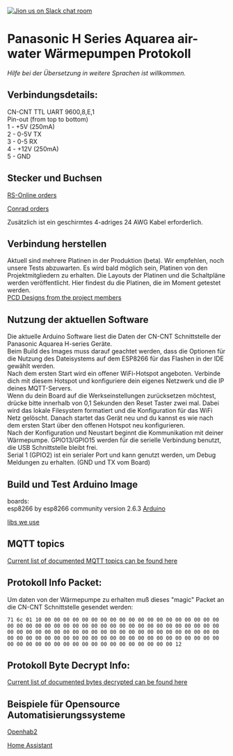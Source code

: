 [![Jion us on Slack chat room](https://img.shields.io/badge/Slack-Join%20the%20chat%20room-orange)](https://join.slack.com/t/panasonic-wemos/shared_invite/enQtODg2MDY0NjE1OTI3LTgzYjkwMzIwNTAwZTMyYzgwNDQ1Y2QxYjkwODg3NjMyN2MyM2ViMDM3Yjc3OGE3MGRiY2FkYzI4MzZiZDVkNGE)

# Panasonic H Series Aquarea air-water Wärmepumpen Protokoll

*Hilfe bei der Übersetzung in weitere Sprachen ist willkommen.*


## Verbindungsdetails:
CN-CNT TTL UART 9600,8,E,1  \
Pin-out (from top to bottom) \
1 - +5V (250mA)  \
2 - 0-5V TX  \
3 - 0-5 RX  \
4 - +12V (250mA) \
5 - GND

## Stecker und Buchsen
[RS-Online orders](Connectors_RSO.md)

[Conrad orders](Connectors_Conrad.md)

Zusätzlich ist ein geschirmtes 4-adriges 24 AWG Kabel erforderlich. 


## Verbindung herstellen
Aktuell sind mehrere Platinen in der Produktion (beta). Wir empfehlen, noch unsere Tests abzuwarten.
Es wird bald möglich sein, Platinen von den Projektmitgliedern zu erhalten. Die Layouts der Platinen und die Schaltpläne werden veröffentlicht.
Hier findest du die Platinen, die im Moment getestet werden. \
[PCD Designs  from the project members](PCB_Designs.md)


## Nutzung der aktuellen Software
Die aktuelle Arduino Software liest die Daten der CN-CNT Schnittstelle der Panasonic Aquarea H-series Geräte. \
Beim Build des Images muss darauf geachtet werden, dass die Optionen für die Nutzung des Dateisystems auf dem ESP8266 für das Flashen in der IDE gewählt werden. \
Nach dem ersten Start wird ein offener WiFi-Hotspot angeboten. Verbinde dich mit diesem Hotspot und konfiguriere dein eigenes Netzwerk und die IP deines MQTT-Servers. \
Wenn du dein Board auf die Werkseinstellungen zurücksetzen möchtest, drücke bitte innerhalb von 0,1 Sekunden den Reset Taster zwei mal. Dabei wird das lokale Filesystem formatiert und die Konfiguration für das WiFi Netz gelöscht. Danach startet das Gerät neu und du kannst es wie nach dem ersten Start über den offenen Hotspot neu konfigurieren. \
Nach der Konfiguration und Neustart beginnt die Kommunikation mit deiner Wärmepumpe. GPIO13/GPIO15 werden für die serielle Verbindung benutzt, die USB Schnittstelle bleibt frei. \
Serial 1 (GPIO2) ist ein serialer Port und kann genutzt werden, um Debug Meldungen zu erhalten. (GND und TX vom Board)


## Build und Test Arduino Image
boards: \
esp8266 by esp8266 community version 2.6.3 [Arduino](https://github.com/esp8266/Arduino/releases/tag/2.6.3)

[libs we use](LIBSUSED.md)


## MQTT topics
[Current list of documented MQTT topics can be found here](MQTT-Topics.md)


## Protokoll Info Packet:
Um daten von der Wärmepumpe zu erhalten muß dieses "magic" Packet an die CN-CNT Schnittstelle gesendet werden:

`71 6c 01 10 00 00 00 00 00 00 00 00 00 00 00 00 00 00 00 00 00 00 00 00 00 00 00 00 00 00 00 00 00 00 00 00 00 00 00 00 00 00 00 00 00 00 00 00 00 00 00 00 00 00 00 00 00 00 00 00 00 00 00 00 00 00 00 00 00 00 00 00 00 00 00 00 00 00 00 00 00 00 00 00 00 00 00 00 00 00 00 00 00 00 00 00 00 00 00 00 00 00 00 00 00 00 00 00 00 00 12`


## Protokoll Byte Decrypt Info:
[Current list of documented bytes decrypted can be found here](ProtocolByteDecrypt.md)


## Beispiele für Opensource Automatisierungssysteme
[Openhab2](Integrations/Openhab2)

[Home Assistant](https://github.com/Egyras/HeishaMon/tree/master/Integrations/Home%20Assistant)

